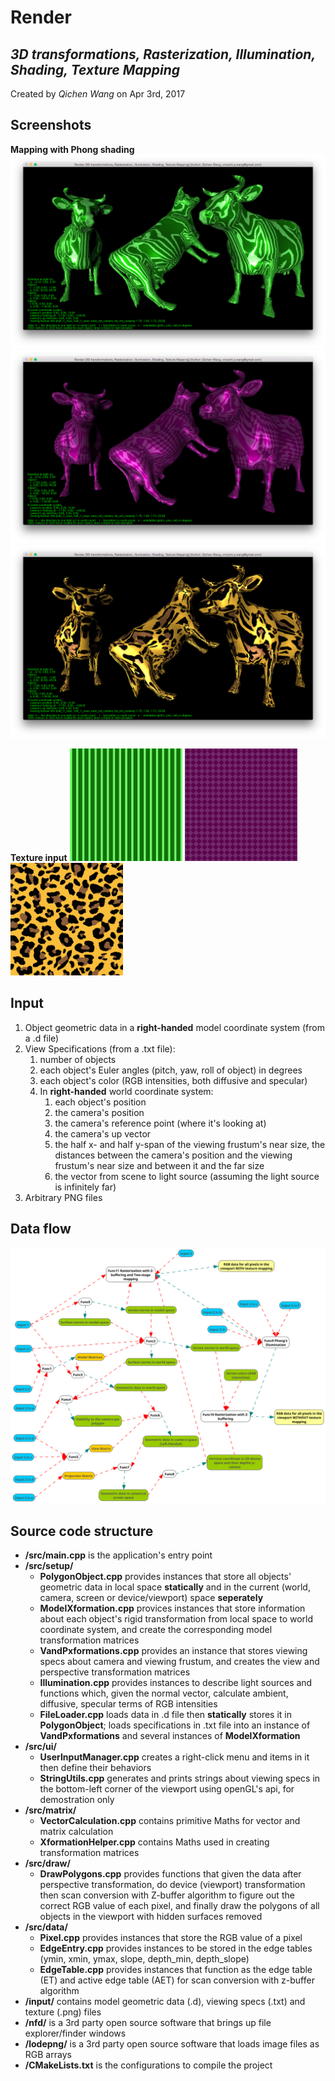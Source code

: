 **Render**
================================
   *3D transformations, Rasterization, Illumination, Shading, Texture Mapping*
   -------------------------------------------------------------
Created by *Qichen Wang* on Apr 3rd, 2017

Screenshots
-----------
**Mapping with Phong shading**
![screenshot 1](https://github.com/QichenW/MyRenderDocumentations/blob/master/Lab4/screen_shot_1.png "screenshot 1")
![screenshot 2](https://github.com/QichenW/MyRenderDocumentations/blob/master/Lab4/screen_shot_2.png "screenshot 2")
![screenshot 3](https://github.com/QichenW/MyRenderDocumentations/blob/master/Lab4/screen_shot_3.png "screenshot 3")

**Texture input** <img src="https://github.com/QichenW/MyRenderDocumentations/blob/master/Lab4/stripes_green.png" width="180"/> <img src="https://github.com/QichenW/MyRenderDocumentations/blob/master/Lab4/harlequin_check_purple.png" width="180"/> <img src="https://github.com/QichenW/MyRenderDocumentations/blob/master/Lab4/leopard_print_yellow.png" width="180"/> 

Input
-----
   1. Object geometric data in a **right-handed** model coordinate system (from a .d file)
   2. View Specifications (from a .txt file):
      1. number of objects
      2. each object's Euler angles (pitch, yaw, roll of object) in degrees
      3. each object's color (RGB intensities, both diffusive and specular)
      4. In **right-handed** world coordinate system:
         1. each object's position
         2. the camera's position
         3. the camera's reference point (where it's looking at)
         4. the camera's up vector
         5. the half x- and half y-span of the viewing frustum's near size, the distances between the camera's position and the viewing frustum's near size and between it and the far size
         6. the vector from scene to light source (assuming the light source is infinitely far)
   3. Arbitrary PNG files

Data flow
---------
![flow chart](https://github.com/QichenW/MyRenderDocumentations/blob/master/Lab4/data_flow_4.png "Data flow chart of the software")

Source code structure
----------------------

  * **/src/main.cpp** is the application's entry point
  * **/src/setup/**
    * **PolygonObject.cpp** provides instances that store all objects' geometric data in local space **statically** and in the current (world, camera, screen or device/viewport) space **seperately**
    * **ModelXformation.cpp** provices instances that store information about each object's rigid transformation from local space to world coordinate system, and create the corresponding model transformation matrices
    * **VandPxformations.cpp** provides an instance that stores viewing specs about camera and viewing frustum, and creates the view and perspective transformation matrices
    * **Illumination.cpp** provides instances to describe light sources and functions which, given the normal vector, calculate ambient, diffusive, specular terms of RGB intensities
    * **FileLoader.cpp** loads data in .d file then **statically** stores it in **PolygonObject**; loads specifications in .txt file into an instance of **VandPxformations** and several instances of **ModelXformation**
  * **/src/ui/**  
    * **UserInputManager.cpp** creates a right-click menu and items in it then define their behaviors
    * **StringUtils.cpp** generates and prints strings about viewing specs in the bottom-left corner of the viewport using openGL's api, for demostration only
  * **/src/matrix/**  
    * **VectorCalculation.cpp** contains primitive Maths for vector and matrix calculation 
    * **XformationHelper.cpp** contains Maths used in creating transformation matrices
  * **/src/draw/**  
    * **DrawPolygons.cpp** provides functions that given the data after perspective transformation, do device (viewport) transformation then scan conversion with Z-buffer algorithm to figure out the correct RGB value of each pixel, and finally draw the polygons of all objects in the viewport with hidden surfaces removed
  * **/src/data/**
    * **Pixel.cpp** provides instances that store the RGB value of a pixel
    * **EdgeEntry.cpp** provides instances to be stored in the edge tables (ymin, xmin, ymax, slope, depth_min, depth_slope)
    * **EdgeTable.cpp** provides instances that function as the edge table (ET) and active edge table (AET) for scan conversion with z-buffer algorithm
  * **/input/** contains model geometric data (.d), viewing specs (.txt) and texture (.png) files
  * **/nfd/** is a 3rd party open source software that brings up file explorer/finder windows
  * **/lodepng/** is a 3rd party open source software that loads image files as RGB arrays
  * **/CMakeLists.txt** is the configurations to compile the project

